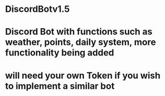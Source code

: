 # DiscordBotv1.5
# Discord Bot with functions such as weather, points, daily system, more functionality being added
# will need your own Token if you wish to implement a similar bot
